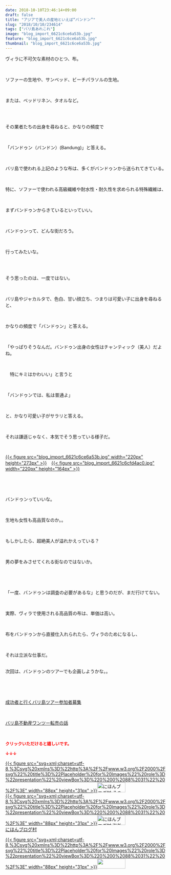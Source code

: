 ```yaml
---
date: 2018-10-10T23:46:14+09:00
draft: false
title: "アジアで美人の産地といえば“バンドン”"
slug: "2018/10/10/234614"
tags: ["バリ島あれこれ"]
image: "blog_import_6621c6ce6a53b.jpg"
feature: "blog_import_6621c6ce6a53b.jpg"
thumbnail: "blog_import_6621c6ce6a53b.jpg"
---
```

<p>ヴィラに不可欠な素材のひとつ、布。</p><p> </p><p>ソファーの生地や、サンベッド、ビーチパラソルの生地。</p><p> </p><p>または、ベッドリネン、タオルなど。</p><p> </p><p><br/>その業者たちの出身を尋ねると、かなりの頻度で</p><p> </p><p>「バンドゥン（バンドン）(Bandung)」と答える。</p><p> </p><p>バリ島で使われる上記のような布は、多くがバンドゥンから送られてきている。</p><p> </p><p>特に、ソファーで使われる高級繊維や耐水性・耐久性を求められる特殊繊維は、</p><p> </p><p>まずバンドゥンからきているといっていい。</p><p> </p><p>バンドゥンって、どんな街だろう。</p><p> </p><p>行ってみたいな。</p><p> </p><p><br/>そう思ったのは、一度ではない。</p><p> </p><p>バリ島やジャカルタで、色白、甘い顔立ち、つまりは可愛い子に出身を尋ねると、</p><p> </p><p>かなりの頻度で「バンドゥン」と答える。</p><p> </p><p>「やっぱりそうなんだ。バンドゥン出身の女性はチャンティック（美人）だよね。</p><p> </p><p>　特にキミはかわいい」と言うと</p><p> </p><p>「バンドゥンでは、私は普通よ」</p><p> </p><p>と、かなり可愛い子がサラリと答える。</p><p> </p><p>それは謙遜じゃなく、本気でそう思っている様子だ。</p><p> </p><p><a href="blog_import_6621c6ce6a53b.jpg">{{< figure src="blog_import_6621c6ce6a53b.jpg" width="220px" height="273px" >}}</a>　<a href="blog_import_6621c6cfd4ac0.jpg">{{< figure src="blog_import_6621c6cfd4ac0.jpg" width="220px" height="164px" >}}</a></p><p> </p><p> </p><p>バンドゥンっていいな。</p><p> </p><p>生地も女性も高品質なのか。。</p><p> </p><p>もしかしたら、超絶美人が溢れかえっている？</p><p> </p><p>男の夢をみさせてくれる街なのではないか。</p><p> </p><p> </p><p>「一度、バンドゥンは調査の必要があるな」と思うのだが、まだ行けてない。</p><p> </p><p>実際、ヴィラで使用される高品質の布は、単価は高い。</p><p> </p><p>布をバンドゥンから直接仕入れられたら、ヴィラのためになるし、</p><p> </p><p>それは立派な仕事だ。</p><p><br/>次回は、バンドゥンのツアーでも企画しようかな。。</p><p> </p><p> </p><p><a href="https://ameblo.jp/baliclub/entry-12410059910.html" target="_blank">成功者と行くバリ島ツアー参加者募集</a></p><p> </p><p><a href="https://ameblo.jp/baliclub/entry-12408727031.html" target="_blank">バリ島不動産ワンツー転売の話</a></p><p> </p><p><font color="#ff0000" size="2"><strong>クリックいただけると嬉しいです。</strong></font></p><p><font color="#ff0000" size="2"><strong>↓↓↓</strong></font></p><p><a href="ranking.html?p_cid=01260127" id="&amp;blogmura_banner" target="_blank">{{< figure src="svg+xml;charset=utf-8,%3Csvg%20xmlns%3D%22http%3A%2F%2Fwww.w3.org%2F2000%2Fsvg%22%20title%3D%22Placeholder%20for%20Images%22%20role%3D%22presentation%22%20viewBox%3D%220%200%2088%2031%22%20%2F%3E" width="88px" height="31px" >}}<noscript><img alt="にほんブログ村 その他生活ブログ 不動産投資へ" border="0" height="31" src="https://img-proxy.blog-video.jp/images?url=http%3A%2F%2Flife.blogmura.com%2Fhudousantoushi%2Fimg%2Fhudousantoushi88_31.gif" width="88"></noscript></a><br/><a href="ranking.html?p_cid=01260127" target="_blank">{{< figure src="svg+xml;charset=utf-8,%3Csvg%20xmlns%3D%22http%3A%2F%2Fwww.w3.org%2F2000%2Fsvg%22%20title%3D%22Placeholder%20for%20Images%22%20role%3D%22presentation%22%20viewBox%3D%220%200%2088%2031%22%20%2F%3E" width="88px" height="31px" >}}<noscript><img alt="にほんブログ村 海外生活ブログ バリ島情報へ" border="0" height="31" src="https://img-proxy.blog-video.jp/images?url=http%3A%2F%2Foverseas.blogmura.com%2Fbali%2Fimg%2Fbali88_31.gif" width="88"></noscript></a><br/><a href="ranking.html?p_cid=01260127" target="_blank">にほんブログ村</a></p><p><a href="link.php?1804582" title="人気ブログランキングへ">{{< figure src="svg+xml;charset=utf-8,%3Csvg%20xmlns%3D%22http%3A%2F%2Fwww.w3.org%2F2000%2Fsvg%22%20title%3D%22Placeholder%20for%20Images%22%20role%3D%22presentation%22%20viewBox%3D%220%200%2088%2031%22%20%2F%3E" width="88px" height="31px" >}}<noscript><img border="0" height="31" src="https://blog.with2.net/img/banner/banner_22.gif" width="88"></noscript></a></p><p> </p>

